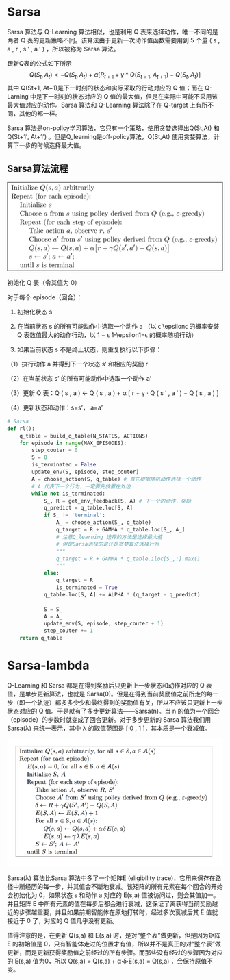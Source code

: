 # Sarsa

Sarsa 算法与 Q-Learning 算法相似，也是利用 Q 表来选择动作，唯一不同的是两者 Q 表的更新策略不同。该算法由于更新一次动作值函数需要用到 5 个量 ( s , a , r , s ′ , a ′ ) ，所以被称为 Sarsa 算法。

跟新Q表的公式如下所示
$$
Q(S_t,A_t)<-Q(S_t,A_t)+α[R_{t+1}+γ*Q(S_{t+1},A_{t+1})-Q(S_t,A_t)]
$$
其中 Q(St+1, At+1)是下一时刻的状态和实际采取的行动对应的 Q 值；而在 Q-Larning 中是下一时刻的状态对应的 Q 值的最大值，但是在实际中可能不采用该最大值对应的动作。Sarsa 算法和 Q-Learning 算法除了在 Q-target 上有所不同，其他的都一样。

Sarsa 算法是on-policy学习算法，它只有一个策略，使用贪婪选择出Q(St,At) 和 Q(St+1′, At+1′) 。但是Q_learning是off-policy算法，Q(St,At) 使用贪婪算法，计算下一步的时候选择最大值。

## Sarsa算法流程



![](https://github.com/ShawnZL/Reinforcement/raw/master/picture/Sarsa_pic1.png)

初始化 Q 表（令其值为 0）

对于每个 episode（回合）：

 1. 初始化状态 s

 2. 在当前状态 s 的所有可能动作中选取一个动作 a （以 ϵ \epsilonϵ 的概率安装 Q 表数值最大的动作行动，以 1 − ϵ 1-\epsilon1−ϵ 的概率随机行动）

 3. 如果当前状态 s 不是终止状态，则重复执行以下步骤：

 （1）执行动作 a 并得到下一个状态 s‘ 和相应的奖励 r

 （2）在当前状态 s’ 的所有可能动作中选取一个动作 a’

 （3）更新 Q 表：Q ( s , a ) ← Q ( s , a ) + α [ r + γ ⋅ Q ( s ′ , a ′ ) − Q ( s , a ) ] 

 （4）更新状态和动作：s=s’， a=a’

```python
# Sarsa
def rl():
    q_table = build_q_table(N_STATES, ACTIONS)
    for episode in range(MAX_EPISODES):
        step_couter = 0
        S = 0
        is_terminated = False
        update_env(S, episode, step_couter)
        A = choose_action(S, q_table) # 首先根据随机动作选择一个动作
        # A 代表下一个行为，一定要先放置在外边
        while not is_terminated:
            S_, R = get_env_feedback(S, A) # 下一个的动作，奖励
            q_predict = q_table.loc[S, A]
            if S_ != 'terminal':
                A_ = choose_action(S_, q_table)
                q_target = R + GAMMA * q_table.loc[S_, A_]
                # 注意Q_learning 选择的方法是选择最大值
                # 但是Sarsa选择的是还是贪婪算法选择行为
                """
                q_target = R + GAMMA * q_table.iloc[S_,:].max()
                """
            else:
                q_target = R
                is_terminated = True
            q_table.loc[S, A] += ALPHA * (q_target - q_predict)

            S = S_
            A = A_
            update_env(S, episode, step_couter + 1)
            step_couter += 1
    return q_table

```



# Sarsa-lambda

Q-Learning 和 Sarsa 都是在得到奖励后只更新上一步状态和动作对应的 Q 表值，是单步更新算法，也就是 Sarsa(0)。但是在得到当前奖励值之前所走的每一步（即一个轨迹）都多多少少和最终得到的奖励值有关，所以不应该只更新上一步状态对应的 Q 值。于是就有了多步更新算法——Sarsa(n)。当 n 的值为一个回合（episode）的步数时就变成了回合更新。对于多步更新的 Sarsa 算法我们用 Sarsa(λ) 来统一表示，其中 λ 的取值范围是 [ 0 , 1 ]，其本质是一个衰减值。

![](https://github.com/ShawnZL/Reinforcement/raw/master/picture/Sarsa_pic2.png)

Sarsa(λ) 算法比Sarsa 算法中多了一个矩阵E (eligibility trace)，它用来保存在路径中所经历的每一步，并其值会不断地衰减。该矩阵的所有元素在每个回合的开始会初始化为 0，如果状态 s 和动作 a 对应的 E(s,a) 值被访问过，则会其值加一。并且矩阵 E 中所有元素的值在每步后都会进行衰减，这保证了离获得当前奖励越近的步骤越重要，并且如果前期智能体在原地打转时，经过多次衰减后其 E 值就接近于 0 了，对应的 Q 值几乎没有更新。

值得注意的是，在更新 Q(s,a) 和 E(s,a) 时，是对“整个表”做更新，但是因为矩阵 E 的初始值是 0，只有智能体走过的位置才有值，所以并不是真正的对“整个表”做更新，而是更新获得奖励值之前经过的所有步骤。而那些没有经过的步骤因为对应的 E(s,a) 值为0，所以 Q(s,a) = Q(s,a) + α⋅δ⋅E(s,a) = Q(s,a) ，会保持原值不变。
